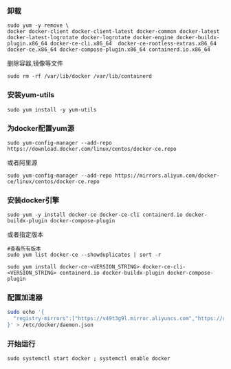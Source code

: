 ### 卸载

```shell
sudo yum -y remove \
docker docker-client docker-client-latest docker-common docker-latest docker-latest-logrotate docker-logrotate docker-engine docker-buildx-plugin.x86_64 docker-ce-cli.x86_64  docker-ce-rootless-extras.x86_64 docker-ce.x86_64 docker-compose-plugin.x86_64 containerd.io.x86_64
```

删除容器,镜像等文件

```shell
sudo rm -rf /var/lib/docker /var/lib/containerd
```

### 安装yum-utils

````shell
sudo yum install -y yum-utils
````

### 为docker配置yum源

```shell
sudo yum-config-manager --add-repo https://download.docker.com/linux/centos/docker-ce.repo
```

或者阿里源

```shell
sudo yum-config-manager --add-repo https://mirrors.aliyun.com/docker-ce/linux/centos/docker-ce.repo
```

### 安装docker引擎

```shell
sudo yum -y install docker-ce docker-ce-cli containerd.io docker-buildx-plugin docker-compose-plugin
```

或者指定版本

````shell
#查看所有版本
sudo yum list docker-ce --showduplicates | sort -r

sudo yum install docker-ce-<VERSION_STRING> docker-ce-cli-<VERSION_STRING> containerd.io docker-buildx-plugin docker-compose-plugin
````

### 配置加速器

```sh
sudo echo '{
  "registry-mirrors":["https://v49t3g9l.mirror.aliyuncs.com","https://registry.docker-cn.com"]
}' > /etc/docker/daemon.json
```

### 开始运行

```shell
sudo systemctl start docker ; systemctl enable docker
```